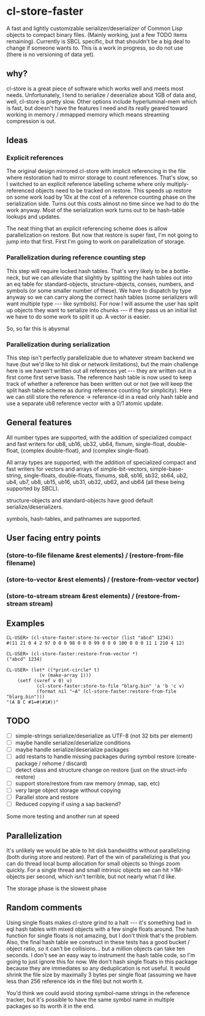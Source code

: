 # cl-store-faster

A fast and lightly customizable serializer/deserializer of Common Lisp
objects to compact binary files.  (Mainly working, just a few TODO items
remaining).  Currently is SBCL specific, but that shouldn't be a big deal
to change if someone wants to.  This is a work in progress, so do not use
(there is no versioning of data yet).

## why?

cl-store is a great piece of software which works well and meets most
needs.  Unfortunately, I tend to serialize / deserialize about 1GB of
data and, well, cl-store is pretty slow.  Other options include
hyperluminal-mem which is fast, but doesn't have the features I need
and its really geared toward working in memory / mmapped memory which
means streaming compression is out.

## Ideas

### Explicit references

The original design mirrored cl-store with implicit referencing in the
file where restoration had to mirror storage to count references.
That's slow, so I switched to an explicit reference labelling scheme
where only multiply-referenced objects need to be tracked on restore.
This speeds up restore on some work load by 10x at the cost of a
reference counting phase on the serialization side.  Turns out this
costs almost no time since we had to do the work anyway.  Most of the
serialization work turns out to be hash-table lookups and updates.

The neat thing that an explicit referencing scheme does is allow
parallelization on restore.  But now that restore is super fast, I'm
not going to jump into that first.  First I'm going to work on
parallelization of storage.

### Parallelization during reference counting step

This step will require locked hash tables.  That's very likely to be a
bottle-neck, but we can alleviate that slightly by splitting the hash
tables out into an eq table for standard-objects, structure-objects,
conses, numbers, and symbols (or some smaller number of these).  We
have to dispatch by type anyway so we can carry along the correct hash
tables (some serializers will want multiple type --- like symbols).
For now I will assume the user has split up objects they want to
serialize into chunks --- if they pass us an initial list we have to
do some work to split it up.  A vector is easier.

So, so far this is abysmal

### Parallelization during serialization

This step isn't perfectly parallelizable due to whatever stream
backend we have (but we'd like to hit disk or network limitations),
but the main challenge here is we haven't written out all references
yet --- they are written out in a first come first serve basis.  The
reference hash table is now used to keep track of whether a reference
has been written out or not (we will keep the split hash table scheme
as during reference counting for simplicity).  Here we can still store
the reference -> reference-id in a read only hash table and use a
separate ub8 reference vector with a 0/1 atomic update.

## General features

All number types are supported, with the addition of specialized compact and fast
writers for ub8, ub16, ub32, ub64, fixnum, single-float, double-float,
(complex double-float), and (complex single-float).

All array types are supported, with the addition of specialized compact and fast
writers for vectors and arrays of simple-bit-vectors, simple-base-string, single-floats,
double-floats, fixnums, sb8, sb16, sb32, sb64, ub2, ub4, ub7, ub8, ub15, ub16, ub31, ub32,
ub62, and ub64 (all these being supported by SBCL).

structure-objects and standard-objects have good default serialize/deserializers.

symbols, hash-tables, and pathnames are supported.

## User facing entry points
### (store-to-file filename &rest elements) / (restore-from-file filename)
### (store-to-vector &rest elements) / (restore-from-vector vector)
### (store-to-stream stream &rest elements) / (restore-from-stream stream)

## Examples

    CL-USER> (cl-store-faster:store-to-vector (list "abcd" 1234))
    #(11 21 0 4 2 97 0 0 0 98 0 0 0 99 0 0 0 100 0 0 0 11 1 210 4 12)
    
    CL-USER> (cl-store-faster:restore-from-vector *)
    ("abcd" 1234)

    CL-USER> (let* ((*print-circle* t)
    		    (v (make-array 1)))
		(setf (svref v 0) v)
               (cl-store-faster:store-to-file "blarg.bin" 'a 'b 'c v)
               (format nil "~A" (cl-store-faster:restore-from-file "blarg.bin")))
    "(A B C #1=#(#1#))"

## TODO

- [ ] simple-strings serialize/deserialize as UTF-8 (not 32 bits per element)
- [ ] maybe handle serialize/deserialize conditions
- [ ] maybe handle serialize/deserialize packages
- [ ] add restarts to handle missing packages during symbol restore (create-package / rehome / discard)
- [ ] detect class and structure change on restore (just on the struct-info restore)
- [ ] support store/restore from raw memory (mmap, sap, etc)
- [ ] very large object storage without copying
- [ ] Parallel store and restore
- [ ] Reduced copying if using a sap backend?

Some more testing and another run at speed

## Parallelization

It's unlikely we would be able to hit disk bandwidths without
parallelizing (both during store and restore).  Part of the win of
parallelizing is that you can do thread local bump allocation for
small objects so things zoom quickly.  For a single thread and small
intrinsic objects we can hit >1M-objects per second, which isn't
terrible, but not nearly what I'd like.

The storage phase is the slowest phase 

## Random comments

Using single floats makes cl-store grind to a halt --- it's something
bad in eql hash tables with mixed objects with a few single floats
around.  The hash function for single floats is not amazing, but I
don't think that's the problem.  Also, the final hash table we
construct in these tests has a good bucket / object ratio, so it can't
be collisions...  but a million objects can take ten seconds.  I don't
see an easy way to instrument the hash table code, so I'm going to
just ignore this for now.  We don't hash single floats in this package
because they are immediates so any deduplication is not useful.  It
would shrink the file size by maximally 3 bytes per single float
(assuming we have less than 256 reference ids in the file) but not
worth it.

You'd think we could avoid storing symbol-name strings in the
reference tracker, but it's possible to have the same symbol name in
multiple packages so its worth it in the end.